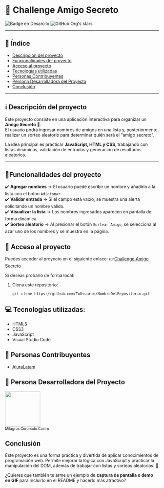 # 🎉 Challenge Amigo Secreto 

![Badge en Desarollo](https://img.shields.io/badge/STATUS-EN%20DESAROLLO-green)
![GitHub Org's stars](https://img.shields.io/github/stars/camilafernanda?style=social)

---

## 📑 Índice

* [Descripción del proyecto](#descripción-del-proyecto)
* [Funcionalidades del proyecto](#funcionalidades-del-proyecto)
* [Acceso al proyecto](#acceso-proyecto)
* [Tecnologías utilizadas](#tecnologías-utilizadas)
* [Personas Contribuyentes](#personas-contribuyentes)
* [Persona Desarrolladora del Proyecto](#persona-desarrolladora)
* [Conclusión](#conclusión)

---

## ℹ️ Descripción del proyecto
Este proyecto consiste en una aplicación interactiva para organizar un **Amigo Secreto** 🎁.  
El usuario podrá ingresar nombres de amigos en una lista y, posteriormente, realizar un sorteo aleatorio para determinar quién será el "amigo secreto".  

La idea principal es practicar **JavaScript, HTML y CSS**, trabajando con listas dinámicas, validación de entradas y generación de resultados aleatorios.  

---

## :hammer:Funcionalidades del proyecto
✔️ **Agregar nombres** → El usuario puede escribir un nombre y añadirlo a la lista con el botón `Adicionar`.  
✔️ **Validar entrada** → Si el campo está vacío, se muestra una alerta solicitando un nombre válido.  
✔️ **Visualizar la lista** → Los nombres ingresados aparecen en pantalla de forma dinámica.  
✔️ **Sorteo aleatorio** → Al presionar el botón `Sortear Amigo`, se selecciona al azar uno de los nombres y se muestra en la página.  

## 📁 Acceso al proyecto
Puedes acceder al proyecto en el siguiente enlace:
👉[Challenge Amigo Secreto](https://github.com/melencith/challenge-amigo-secreto)

Si deseas probarlo de forma local:  
1. Clona este repositorio:  
   ```bash
   git clone https://github.com/TuUsuario/NombreDelRepositorio.git

## 💻 Tecnologías utilizadas:
- HTML5
- CSS3
- JavaScript
- Visual Studio Code

## 🧔 Personas Contribuyentes 
- [AluraLatam](https://www.aluracursos.com/)
## 🙍 Persona Desarrolladora del Proyecto
[<img src="https://avatars.githubusercontent.com/u/24362178?v=4" width=115><br><sub>Milagros Coronado Castro</sub>](https://github.com/melencith)

## Conclusión
Este proyecto es una forma práctica y divertida de aplicar conocimientos de programación web.
Permite mejorar la lógica con JavaScript y practicar la manipulación del DOM, además de trabajar con listas y sorteos aleatorios. 🚀


  

¿Quieres que también te arme un ejemplo de **captura de pantalla o demo en GIF** para incluirlo en el README y hacerlo más atractivo?

